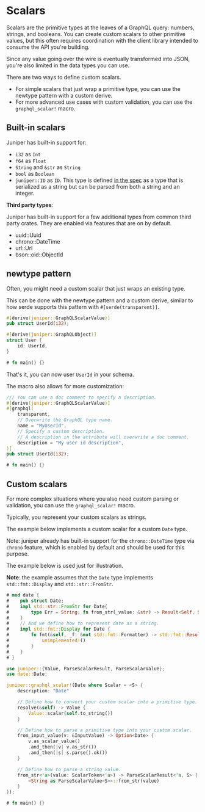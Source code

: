 # Scalars

Scalars are the primitive types at the leaves of a GraphQL query: numbers,
strings, and booleans. You can create custom scalars to other primitive values,
but this often requires coordination with the client library intended to consume
the API you're building.

Since any value going over the wire is eventually transformed into JSON, you're
also limited in the data types you can use. 

There are two ways to define custom scalars. 
* For simple scalars that just wrap a primitive type, you can use the newtype pattern with
a custom derive. 
* For more advanced use cases with custom validation, you can use
the `graphql_scalar!` macro.


## Built-in scalars

Juniper has built-in support for:

* `i32` as `Int`
* `f64` as `Float`
* `String` and `&str` as `String`
* `bool` as `Boolean`
* `juniper::ID` as `ID`. This type is defined [in the
  spec](http://facebook.github.io/graphql/#sec-ID) as a type that is serialized
  as a string but can be parsed from both a string and an integer.

**Third party types**:

Juniper has built-in support for a few additional types from common third party
crates. They are enabled via features that are on by default.

* uuid::Uuid
* chrono::DateTime
* url::Url
* bson::oid::ObjectId

## newtype pattern

Often, you might need a custom scalar that just wraps an existing type. 

This can be done with the newtype pattern and a custom derive, similar to how
serde supports this pattern with `#[serde(transparent)]`.

```rust
#[derive(juniper::GraphQLScalarValue)]
pub struct UserId(i32);

#[derive(juniper::GraphQLObject)]
struct User {
    id: UserId,
}

# fn main() {}
```

That's it, you can now user `UserId` in your schema.

The macro also allows for more customization:

```rust
/// You can use a doc comment to specify a description.
#[derive(juniper::GraphQLScalarValue)]
#[graphql(
    transparent,
    // Overwrite the GraphQL type name.
    name = "MyUserId",
    // Specify a custom description.
    // A description in the attribute will overwrite a doc comment.
    description = "My user id description",
)]
pub struct UserId(i32);

# fn main() {}
```

## Custom scalars

For more complex situations where you also need custom parsing or validation, 
you can use the `graphql_scalar!` macro.

Typically, you represent your custom scalars as strings.

The example below implements a custom scalar for a custom `Date` type.

Note: juniper already has built-in support for the `chrono::DateTime` type 
via `chrono` feature, which is enabled by default and should be used for this 
purpose.

The example below is used just for illustration.

**Note**: the example assumes that the `Date` type implements
`std::fmt::Display` and `std::str::FromStr`.


```rust
# mod date { 
#    pub struct Date; 
#    impl std::str::FromStr for Date{ 
#        type Err = String; fn from_str(_value: &str) -> Result<Self, Self::Err> { unimplemented!() }
#    }
#    // And we define how to represent date as a string.
#    impl std::fmt::Display for Date {
#        fn fmt(&self, _f: &mut std::fmt::Formatter) -> std::fmt::Result {
#            unimplemented!()
#        }
#    }
# }

use juniper::{Value, ParseScalarResult, ParseScalarValue};
use date::Date;

juniper::graphql_scalar!(Date where Scalar = <S> {
    description: "Date"

    // Define how to convert your custom scalar into a primitive type.
    resolve(&self) -> Value {
        Value::scalar(self.to_string())
    }

    // Define how to parse a primitive type into your custom scalar.
    from_input_value(v: &InputValue) -> Option<Date> {
        v.as_scalar_value()
        .and_then(|v| v.as_str())
        .and_then(|s| s.parse().ok())
    }

    // Define how to parse a string value.
    from_str<'a>(value: ScalarToken<'a>) -> ParseScalarResult<'a, S> {
        <String as ParseScalarValue<S>>::from_str(value)
    }
});

# fn main() {}
```
